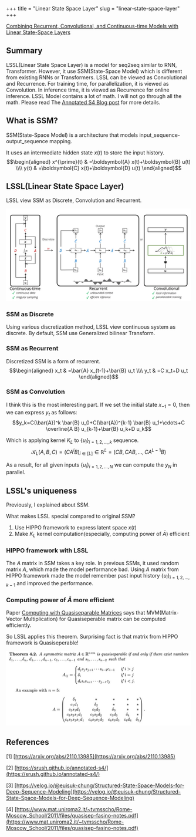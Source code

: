 +++
title = "Linear State Space Layer"
slug = "linear-state-space-layer"
+++

[Combining Recurrent, Convolutional, and Continuous-time Models with Linear State-Space Layers](https://arxiv.org/abs/2110.13985)

## Summary
LSSL(Linear State Space Layer) is a model for seq2seq similar to RNN, Transformer. However, it use SSM(State-Space Model) which is different from existing RNNs or Transformers.
LSSL can be viewed as Convolutional and Recurrence. For training time, for parallelization, it is viewed as Convolution. In inference time, it is viewed as Recurrence for online inference.
LSSL Model contains a lot of math. I will not go through all the math. Please read The [Annotated S4 Blog post](https://srush.github.io/annotated-s4/) for more details.

## What is SSM?
SSM(State-Space Model) is a architecture that models input_sequence-output_sequence mapping.

It uses an intermediate hidden state $x(t)$ to store the input history.
$$\begin{aligned}
x^{\prime}(t) & =\boldsymbol{A} x(t)+\boldsymbol{B} u(t) \\\\
y(t) & =\boldsymbol{C} x(t)+\boldsymbol{D} u(t)
\end{aligned}$$

## LSSL(Linear State Space Layer)
LSSL view SSM as Discrete, Convolution and Recurrent.

<img src="lssl.png" alt="LSSL">

### SSM as Discrete
Using various discretization method, LSSL view continuous system as discrete.
By default, SSM use Generalized bilinear Transform.

### SSM as Recurrent
Discretized SSM is a form of recurrent.
$$\begin{aligned}
x_t & =\bar{A} x_{t-1}+\bar{B} u_t \\\\
y_t & =C x_t+D u_t
\end{aligned}$$

### SSM as Convolution
I think this is the most interesting part.
If we set the initial state $x_{-1}=0$, then we can express $y_t$ as follows:
$$y_k=C(\bar{A})^k \bar{B} u_0+C(\bar{A})^{k-1} \bar{B} u_1+\cdots+C \overline{A B} u_{k-1}+\bar{B} u_k+D u_k$$

Which is applying kernel $K_L$ to $\{u_i\}_{i=1, 2, ..., k}$ sequence.
$$\mathcal{K} _L (A, B, C)=\left(C A ^i B\right) _{i \in[L]} \in \mathbb{R} ^L =\left(C B, C A B, \ldots, C A ^{L-1} B\right)$$

As a result, for all given inputs $\{u_i\}_{i=1, 2, ..., N}$ we can compute the $y_N$ in parallel.

## LSSL's uniqueness
Previously, I explained about SSM.

What makes LSSL special compared to original SSM?
1. Use HIPPO framework to express latent space $x(t)$
2. Make $K_L$ kernel computation(especially, computing power of $\bar{A}$) efficient

### HIPPO framework with LSSL
The $A$ matrix in SSM takes a key role. In previous SSMs, it used random matrix $A$, which made the model performance bad.
Using $A$ matrix from HIPPO framework made the model remember past input history $\{u_i\}_{i=1, 2, ..., k-1}$ and improved the performance.

### Computing power of $\bar{A}$ more efficient

Paper [Computing with Quasiseparable Matrices](https://arxiv.org/abs/1602.01246) says that MVM(Matrix-Vector Multiplication) for Quasiseperable matrix can be computed efficiently.

So LSSL applies this theorem.
Surprising fact is that matrix  from HIPPO framework is Quasiseperable!

<img src="quasiseparable.png" alt="Definition of Quasiseparable matrix" >

## References
[1] [https://arxiv.org/abs/2110.13985](https://arxiv.org/abs/2110.13985)

[2] [https://srush.github.io/annotated-s4/](https://srush.github.io/annotated-s4/)

[3] [https://velog.io/@euisuk-chung/Structured-State-Space-Models-for-Deep-Sequence-Modeling](https://velog.io/@euisuk-chung/Structured-State-Space-Models-for-Deep-Sequence-Modeling)

[4] [https://www.mat.uniroma2.it/~tvmsscho/Rome-Moscow_School/2011/files/quasisep-fasino-notes.pdf](https://www.mat.uniroma2.it/~tvmsscho/Rome-Moscow_School/2011/files/quasisep-fasino-notes.pdf)
